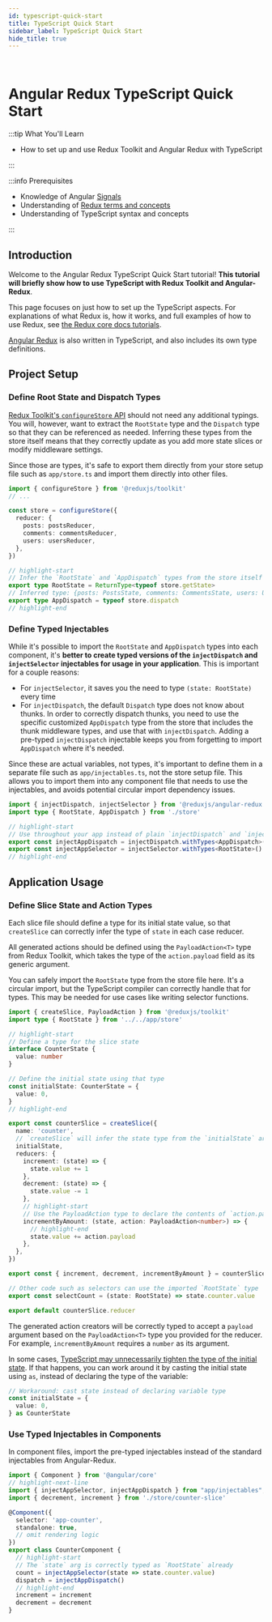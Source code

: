 ```yaml
---
id: typescript-quick-start
title: TypeScript Quick Start
sidebar_label: TypeScript Quick Start
hide_title: true
---
```


&nbsp;

# Angular Redux TypeScript Quick Start

:::tip What You'll Learn

- How to set up and use Redux Toolkit and Angular Redux with TypeScript

:::

:::info Prerequisites

- Knowledge of Angular [Signals](https://angular.dev/guide/signals)
- Understanding of [Redux terms and concepts](https://redux.js.org/tutorials/fundamentals/part-2-concepts-data-flow)
- Understanding of TypeScript syntax and concepts

:::

## Introduction

Welcome to the Angular Redux TypeScript Quick Start tutorial! **This tutorial will briefly show how to use TypeScript with Redux Toolkit and Angular-Redux**.

This page focuses on just how to set up the TypeScript aspects. For explanations of what Redux is, how it works, and full examples of how to use Redux, see [the Redux core docs tutorials](https://redux.js.org/tutorials/index).

[Angular Redux](/) is also written in TypeScript, and also includes its own type definitions.

## Project Setup

### Define Root State and Dispatch Types

[Redux Toolkit's `configureStore` API](https://redux-toolkit.js.org/api/configureStore) should not need any additional typings. You will, however, want to extract the `RootState` type and the `Dispatch` type so that they can be referenced as needed. Inferring these types from the store itself means that they correctly update as you add more state slices or modify middleware settings.

Since those are types, it's safe to export them directly from your store setup file such as `app/store.ts` and import them directly into other files.

```ts title="app/store.ts"
import { configureStore } from '@reduxjs/toolkit'
// ...

const store = configureStore({
  reducer: {
    posts: postsReducer,
    comments: commentsReducer,
    users: usersReducer,
  },
})

// highlight-start
// Infer the `RootState` and `AppDispatch` types from the store itself
export type RootState = ReturnType<typeof store.getState>
// Inferred type: {posts: PostsState, comments: CommentsState, users: UsersState}
export type AppDispatch = typeof store.dispatch
// highlight-end
```

### Define Typed Injectables

While it's possible to import the `RootState` and `AppDispatch` types into each component, it's **better to create typed versions of the `injectDispatch` and `injectSelector` injectables for usage in your application**. This is important for a couple reasons:

- For `injectSelector`, it saves you the need to type `(state: RootState)` every time
- For `injectDispatch`, the default `Dispatch` type does not know about thunks. In order to correctly dispatch thunks, you need to use the specific customized `AppDispatch` type from the store that includes the thunk middleware types, and use that with `injectDispatch`. Adding a pre-typed `injectDispatch` injectable keeps you from forgetting to import `AppDispatch` where it's needed.

Since these are actual variables, not types, it's important to define them in a separate file such as `app/injectables.ts`, not the store setup file. This allows you to import them into any component file that needs to use the injectables, and avoids potential circular import dependency issues.

```ts title="app/injectables.ts"
import { injectDispatch, injectSelector } from '@reduxjs/angular-redux'
import type { RootState, AppDispatch } from './store'

// highlight-start
// Use throughout your app instead of plain `injectDispatch` and `injectSelector`
export const injectAppDispatch = injectDispatch.withTypes<AppDispatch>()
export const injectAppSelector = injectSelector.withTypes<RootState>()
// highlight-end
```

## Application Usage

### Define Slice State and Action Types

Each slice file should define a type for its initial state value, so that `createSlice` can correctly infer the type of `state` in each case reducer.

All generated actions should be defined using the `PayloadAction<T>` type from Redux Toolkit, which takes the type of the `action.payload` field as its generic argument.

You can safely import the `RootState` type from the store file here. It's a circular import, but the TypeScript compiler can correctly handle that for types. This may be needed for use cases like writing selector functions.

```ts title="features/counter/counterSlice.ts"
import { createSlice, PayloadAction } from '@reduxjs/toolkit'
import type { RootState } from '../../app/store'

// highlight-start
// Define a type for the slice state
interface CounterState {
  value: number
}

// Define the initial state using that type
const initialState: CounterState = {
  value: 0,
}
// highlight-end

export const counterSlice = createSlice({
  name: 'counter',
  // `createSlice` will infer the state type from the `initialState` argument
  initialState,
  reducers: {
    increment: (state) => {
      state.value += 1
    },
    decrement: (state) => {
      state.value -= 1
    },
    // highlight-start
    // Use the PayloadAction type to declare the contents of `action.payload`
    incrementByAmount: (state, action: PayloadAction<number>) => {
      // highlight-end
      state.value += action.payload
    },
  },
})

export const { increment, decrement, incrementByAmount } = counterSlice.actions

// Other code such as selectors can use the imported `RootState` type
export const selectCount = (state: RootState) => state.counter.value

export default counterSlice.reducer
```

The generated action creators will be correctly typed to accept a `payload` argument based on the `PayloadAction<T>` type you provided for the reducer. For example, `incrementByAmount` requires a `number` as its argument.

In some cases, [TypeScript may unnecessarily tighten the type of the initial state](https://github.com/reduxjs/redux-toolkit/pull/827). If that happens, you can work around it by casting the initial state using `as`, instead of declaring the type of the variable:

```ts
// Workaround: cast state instead of declaring variable type
const initialState = {
  value: 0,
} as CounterState
```

### Use Typed Injectables in Components

In component files, import the pre-typed injectables instead of the standard injectables from Angular-Redux.

```typescript title="features/counter/counter.component.ts"
import { Component } from '@angular/core'
// highlight-next-line
import { injectAppSelector, injectAppDispatch } from "app/injectables";
import { decrement, increment } from './store/counter-slice'

@Component({
  selector: 'app-counter',
  standalone: true,
  // omit rendering logic
})
export class CounterComponent {
  // highlight-start
  // The `state` arg is correctly typed as `RootState` already
  count = injectAppSelector(state => state.counter.value)
  dispatch = injectAppDispatch()
  // highlight-end
  increment = increment
  decrement = decrement
}
```
